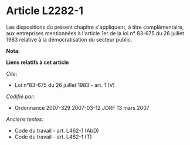 # Article L2282-1

Les dispositions du présent chapitre s'appliquent, à titre complémentaire, aux entreprises mentionnées à l'article 1er de la
loi n° 83-675 du 26 juillet 1983 relative à la démocratisation du secteur public.

**Nota:**



**Liens relatifs à cet article**

_Cite_:

  - Loi n°83-675 du 26 juillet 1983 - art. 1 (V)

_Codifié par_:

  - Ordonnance 2007-329 2007-03-12 JORF 13 mars 2007

_Anciens textes_:

  - Code du travail - art. L462-1 (AbD)
  - Code du travail - art. L462-1 (T)
